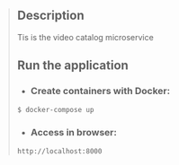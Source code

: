 > ## Description
> 
> Tis is the video catalog microservice
>
> ## Run the application
>
> - ### Create containers with Docker:
>
>```bash
>$ docker-compose up
>```
>
> - ### Access in browser:
>
>```
>http://localhost:8000
>```